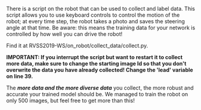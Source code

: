 There is a script on the robot that can be used to collect and label data. This script allows you to use keyboard controls to control the motion of the robot; at every time step, the robot takes a photo and saves the steering angle at that time. Be aware: this means the training data for your network is controlled by how well you can drive the robot!

Find it at RVSS2019-WS/on_robot/collect_data/collect.py.

**IMPORTANT: If you interrupt the script but want to restart it to collect more data, make sure to change the starting image Id so that you don't overwrite the data you have already collected! Change the 'lead' variable on line 39.**

The _**more data and the more diverse data**_ you collect, the more robust and accurate your trained model should be. We managed to train the robot on only 500 images, but feel free to get more than this! 
